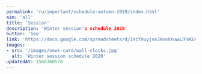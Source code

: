 ```yaml
---
permalink: 'ru/important/schedule-autumn-2019/index.html'
aim: 'all'
title: 'Session'
description: 'Winter session's schedule 2020'
button: 'See'
link: 'https://docs.google.com/spreadsheets/d/1XcY9uyjseJHvoXXuwuJPvKGVDGu0g-bVQkF6Ukr-blw'
images:
- src: '/images/news-card/wall-clocks.jpg'
  alt: 'Winter session schedule 2020'
updatedAt: 1568360578
---
```

